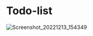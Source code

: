 # Todo-list
![Screenshot_20221213_154349](https://user-images.githubusercontent.com/117577787/207290712-99be62b1-9de6-4a6e-a075-29d6a6eb084e.png)
